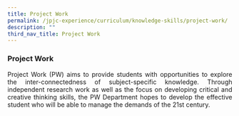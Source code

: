 ```yaml
---
title: Project Work
permalink: /jpjc-experience/curriculum/knowledge-skills/project-work/
description: ""
third_nav_title: Project Work
---
```


### **Project Work**
<p align=justify>
Project Work (PW) aims to provide students with opportunities to explore the inter-connectedness of subject-specific knowledge. Through independent research work as well as the focus on developing critical and creative thinking skills, the PW Department hopes to develop the effective student who will be able to manage the demands of the 21st century.</p>